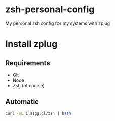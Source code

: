 # zsh-personal-config
My personal zsh config for my systems with zplug

# Install zplug

## Requirements
* Git
* Node
* Zsh (of course)

## Automatic
```bash
curl -sL i.asgg.cl/zsh | bash
```